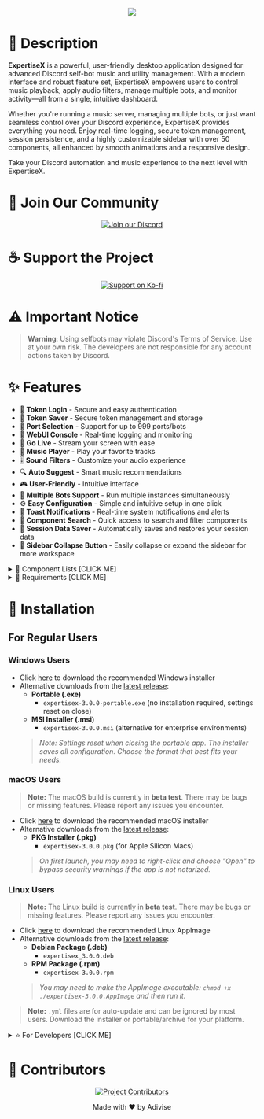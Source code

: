 <p align="center">
  <img src="https://capsule-render.vercel.app/api?type=waving&color=gradient&height=200&section=header&text=ExpertiseX&fontSize=80&fontAlignY=35&animation=twinkling&fontColor=gradient"/>
</p>

# 📝 Description

**ExpertiseX** is a powerful, user-friendly desktop application designed for advanced Discord self-bot music and utility management. With a modern interface and robust feature set, ExpertiseX empowers users to control music playback, apply audio filters, manage multiple bots, and monitor activity—all from a single, intuitive dashboard.

Whether you're running a music server, managing multiple bots, or just want seamless control over your Discord experience, ExpertiseX provides everything you need. Enjoy real-time logging, secure token management, session persistence, and a highly customizable sidebar with over 50 components, all enhanced by smooth animations and a responsive design.

Take your Discord automation and music experience to the next level with ExpertiseX.

# 🌟 Join Our Community

<p align="center">
  <a href="https://discord.gg/SNG3dh3MbR" target="_blank">
    <img src="https://discordapp.com/api/guilds/903043706410643496/widget.png?style=banner2" alt="Join our Discord"/>
  </a>
</p>

# ☕ Support the Project

<p align="center">
  <a href="https://ko-fi.com/nanotect" target="_blank">
    <img src="https://ko-fi.com/img/githubbutton_sm.svg" alt="Support on Ko-fi"/>
  </a>
</p>

# ⚠️ Important Notice

> **Warning**: Using selfbots may violate Discord's Terms of Service. Use at your own risk. The developers are not responsible for any account actions taken by Discord.

# ✨ Features

- 🎯 **Token Login** - Secure and easy authentication
- 🔐 **Token Saver** - Secure token management and storage
- 🔄 **Port Selection** - Support for up to 999 ports/bots
- 📝 **WebUI Console** - Real-time logging and monitoring
- 🎥 **Go Live** - Stream your screen with ease
- 🎵 **Music Player** - Play your favorite tracks
- 🎚️ **Sound Filters** - Customize your audio experience
- 🔍 **Auto Suggest** - Smart music recommendations
- 🎮 **User-Friendly** - Intuitive interface
- 🤖 **Multiple Bots Support** - Run multiple instances simultaneously
- ⚙️ **Easy Configuration** - Simple and intuitive setup in one click
- 🔔 **Toast Notifications** - Real-time system notifications and alerts
- 🔎 **Component Search** - Quick access to search and filter components
- 📁 **Session Data Saver** - Automatically saves and restores your session data
- 📏 **Sidebar Collapse Button** - Easily collapse or expand the sidebar for more workspace

<details>
<summary>📃 Component Lists [CLICK ME]</summary>

## 📃 Available Components

### Special Control
- 📊 **Console** - View logs and monitor bot activity in real time
- 🎥 **GoLive** - Start a Go Live stream in your server
- ⏹️ **EndLive** - Stop the current Go Live stream

### Music Control
- ▶️ **AutoPlay** - Automatically play music from a playlist or queue
- 🎵 **Join** - Make the bot join a voice channel
- 🚪 **Leave** - Make the bot leave the voice channel
- 🎧 **Play** - Play a song or URL in the voice channel
- ⏭️ **PlaySkip** - Instantly play and skip to a new song
- ⏫ **PlayTop** - Play a song at the top of the queue
- ⏩ **Skip** - Skip the current song
- 📋 **Queue** - Show the current music queue
- 🗑️ **Clear** - Clear the music queue
- 🔄 **Replay** - Replay the current song
- ⏮️ **Previous** - Play the previous song
- 🔁 **Loop** - Loop the current song or queue
- 🔀 **Shuffle** - Shuffle the queue for random playback
- 🔊 **Volume** - Adjust the playback volume
- ⏸️ **Pause** - Pause the current song
- ⏰ **24/7** - Keep the bot in the voice channel 24/7
- ⏩ **Forward** - Fast forward the current song
- ⏪ **Rewind** - Rewind the current song
- ⏱️ **Seek** - Seek to a specific time in the song
- ↔️ **Move** - Move a song to a different position in the queue
- ❌ **Remove** - Remove a song from the queue
- ⏩ **SkipTo** - Skip to a specific song in the queue

### Filter Control
- 🎚️ **Normal** - Reset all audio filters to default
- 🎛️ **Equalizer** - Apply a custom equalizer to the audio
- 🔊 **Earrape** - Apply an extreme volume boost filter
- 🎵 **Bass** - Add a bass effect to the audio
- 🎵 **BassBoost** - Boost the bass frequencies
- ☀️ **Daycore** - Slow down and pitch down the audio
- ⏩ **DoubleTime** - Speed up the audio playback
- 🌙 **Nightcore** - Speed up and pitch up the audio
- 🎯 **Pitch** - Change the pitch of the audio
- 📊 **Rate** - Change the playback rate
- ⚡ **Speed** - Change the speed of the audio
- 🌊 **Vaporwave** - Apply a vaporwave filter
- 🎵 **Pop** - Apply a pop music filter
- 🇨🇳 **China** - Apply a "China" style filter
- 🐿️ **Chipmunk** - Apply a chipmunk effect
- 💃 **Dance** - Apply a dance music filter
- ⚫ **Darthvader** - Apply a Darth Vader voice effect
- 🎧 **EightD** - Apply an 8D audio effect
- 🎷 **Jazz** - Apply a jazz music filter
- ⏱️ **SlowMotion** - Slow down the audio
- 🎵 **Soft** - Apply a softening filter
- 🎵 **SuperBass** - Apply a super bass boost
- 📺 **Television** - Apply a television sound effect
- 🎵 **TrebleBass** - Boost both treble and bass
- 🎵 **Tremolo** - Apply a tremolo effect
- 📳 **Vibrate** - Add a vibration effect
- 🎵 **Vibrato** - Add a vibrato effect

</details>

<details>
<summary>🚀 Requirements [CLICK ME]</summary>

## 📋 Requirements

- [Node.js](https://nodejs.org/en/download/) - Latest LTS version
- [SelfBot Token](https://roze.lol/faq?question=How+do+I+add+a+token+to+my+account%3F) - Get selfbot token for logins
- [Java 17 SE](https://www.oracle.com/java/technologies/javase/jdk17-archive-downloads.html) - Required for LavaLink (Choose OS)
- [LavaLink](https://lavalink.dev/getting-started/index.html) - Music Server
  - [Alternative Config](https://github.com/Adivise/ExpertiseX/releases/download/v2.1.0/LavaLink.zip)

</details>

# 🚀 Installation

## For Regular Users

### Windows Users
- Click [here](https://github.com/Adivise/ExpertiseX/releases/latest/download/expertisex-3.0.0.exe) to download the recommended Windows installer
- Alternative downloads from the [latest release](https://github.com/Adivise/ExpertiseX/releases/latest):
  - **Portable (.exe)**
    - `expertisex-3.0.0-portable.exe` (no installation required, settings reset on close)
  - **MSI Installer (.msi)**
    - `expertisex-3.0.0.msi` (alternative for enterprise environments)
  > *Note: Settings reset when closing the portable app. The installer saves all configuration. Choose the format that best fits your needs.*

### macOS Users
> **Note:** The macOS build is currently in **beta test**. There may be bugs or missing features. Please report any issues you encounter.
- Click [here](https://github.com/Adivise/ExpertiseX/releases/latest/download/expertisex-3.0.0.dmg) to download the recommended macOS installer
- Alternative downloads from the [latest release](https://github.com/Adivise/ExpertiseX/releases/latest):
  - **PKG Installer (.pkg)**
    - `expertisex-3.0.0.pkg` (for Apple Silicon Macs)
  > *On first launch, you may need to right-click and choose "Open" to bypass security warnings if the app is not notarized.*

### Linux Users
> **Note:** The Linux build is currently in **beta test**. There may be bugs or missing features. Please report any issues you encounter.
- Click [here](https://github.com/Adivise/ExpertiseX/releases/latest/download/expertisex-3.0.0.AppImage) to download the recommended Linux AppImage
- Alternative downloads from the [latest release](https://github.com/Adivise/ExpertiseX/releases/latest):
  - **Debian Package (.deb)**
    - `expertisex_3.0.0.deb`
  - **RPM Package (.rpm)**
    - `expertisex-3.0.0.rpm`
  > *You may need to make the AppImage executable: `chmod +x ./expertisex-3.0.0.AppImage` and then run it.*

> **Note:** `.yml` files are for auto-update and can be ignored by most users. Download the installer or portable/archive for your platform.

<details>
<summary>⭐ For Developers [CLICK ME]</summary>

## ⭐ For Developers

1. **Clone the Repository**
   ```bash
   git clone https://github.com/Adivise/ExpertiseX
   cd ExpertiseX
   ```

2. **Install Dependencies**
   ```bash
   npm install
   ```

3. **Build the Application**
   ```bash
   # For Windows
   npm run build:win
   # For MacOS
   npm run build:mac
   # For Linux
   npm run build:linux
   ```

4. **Development Mode**
   ```bash
   npm run build
   npm run dev
   ```

</details>

# 👥 Contributors

<p align="center">
  <a href="https://github.com/Adivise/ExpertiseX/graphs/contributors">
    <img src="https://contributors-img.web.app/image?repo=Adivise/ExpertiseX" alt="Project Contributors"/>
  </a>
</p>

<p align="center">
  Made with ❤️ by Adivise
</p>

